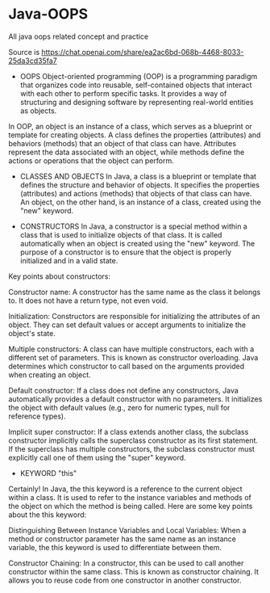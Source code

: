 # Java-OOPS
All java oops related concept and practice

Source is https://chat.openai.com/share/ea2ac6bd-068b-4468-8033-25da3cd35fa7

* OOPS 
Object-oriented programming (OOP) is a programming paradigm that organizes code into reusable, self-contained objects that interact with each other to perform specific tasks. It provides a way of structuring and designing software by representing real-world entities as objects.

In OOP, an object is an instance of a class, which serves as a blueprint or template for creating objects. A class defines the properties (attributes) and behaviors (methods) that an object of that class can have. Attributes represent the data associated with an object, while methods define the actions or operations that the object can perform.


* CLASSES AND OBJECTS
In Java, a class is a blueprint or template that defines the structure and behavior of objects. It specifies the properties (attributes) and actions (methods) that objects of that class can have. An object, on the other hand, is an instance of a class, created using the "new" keyword.



* CONSTRUCTORS
In Java, a constructor is a special method within a class that is used to initialize objects of that class. It is called automatically when an object is created using the "new" keyword. The purpose of a constructor is to ensure that the object is properly initialized and in a valid state.

Key points about constructors:

Constructor name: A constructor has the same name as the class it belongs to. It does not have a return type, not even void.

Initialization: Constructors are responsible for initializing the attributes of an object. They can set default values or accept arguments to initialize the object's state.

Multiple constructors: A class can have multiple constructors, each with a different set of parameters. This is known as constructor overloading. Java determines which constructor to call based on the arguments provided when creating an object.

Default constructor: If a class does not define any constructors, Java automatically provides a default constructor with no parameters. It initializes the object with default values (e.g., zero for numeric types, null for reference types).

Implicit super constructor: If a class extends another class, the subclass constructor implicitly calls the superclass constructor as its first statement. If the superclass has multiple constructors, the subclass constructor must explicitly call one of them using the "super" keyword.


* KEYWORD "this"

Certainly! In Java, the this keyword is a reference to the current object within a class. It is used to refer to the instance variables and methods of the object on which the method is being called. Here are some key points about the this keyword:

Distinguishing Between Instance Variables and Local Variables: When a method or constructor parameter has the same name as an instance variable, the this keyword is used to differentiate between them. 

Constructor Chaining: In a constructor, this can be used to call another constructor within the same class. This is known as constructor chaining. It allows you to reuse code from one constructor in another constructor.
